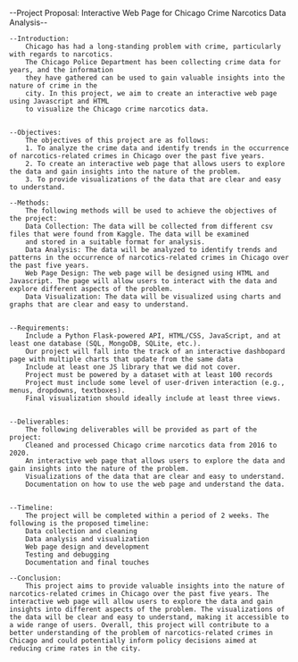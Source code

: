 --Project Proposal: Interactive Web Page for Chicago Crime Narcotics Data Analysis--


    --Introduction:
        Chicago has had a long-standing problem with crime, particularly with regards to narcotics.
        The Chicago Police Department has been collecting crime data for years, and the information
        they have gathered can be used to gain valuable insights into the nature of crime in the 
        city. In this project, we aim to create an interactive web page using Javascript and HTML 
        to visualize the Chicago crime narcotics data.

    
    --Objectives:
        The objectives of this project are as follows:
        1. To analyze the crime data and identify trends in the occurrence of narcotics-related crimes in Chicago over the past five years.
        2. To create an interactive web page that allows users to explore the data and gain insights into the nature of the problem.
        3. To provide visualizations of the data that are clear and easy to understand.
   
    --Methods:
        The following methods will be used to achieve the objectives of the project:
        Data Collection: The data will be collected from different csv files that were found from Kaggle. The data will be examined
        and stored in a suitable format for analysis.
        Data Analysis: The data will be analyzed to identify trends and patterns in the occurrence of narcotics-related crimes in Chicago over the past five years.
        Web Page Design: The web page will be designed using HTML and Javascript. The page will allow users to interact with the data and explore different aspects of the problem.
        Data Visualization: The data will be visualized using charts and graphs that are clear and easy to understand.
   
   
    --Requirements:
        Include a Python Flask-powered API, HTML/CSS, JavaScript, and at least one database (SQL, MongoDB, SQLite, etc.).
        Our project will fall into the track of an interactive dashbopard page with multiple charts that update from the same data
        Include at least one JS library that we did not cover.
        Project must be powered by a dataset with at least 100 records
        Project must include some level of user-driven interaction (e.g., menus, dropdowns, textboxes).
        Final visualization should ideally include at least three views.
        
        
    --Deliverables:
        The following deliverables will be provided as part of the project:
        Cleaned and processed Chicago crime narcotics data from 2016 to 2020.
        An interactive web page that allows users to explore the data and gain insights into the nature of the problem.
        Visualizations of the data that are clear and easy to understand.
        Documentation on how to use the web page and understand the data.
    
    
    --Timeline:
        The project will be completed within a period of 2 weeks. The following is the proposed timeline:
        Data collection and cleaning 
        Data analysis and visualization
        Web page design and development
        Testing and debugging 
        Documentation and final touches 
        
    --Conclusion:
        This project aims to provide valuable insights into the nature of narcotics-related crimes in Chicago over the past five years. The interactive web page will allow users to explore the data and gain insights into different aspects of the problem. The visualizations of the data will be clear and easy to understand, making it accessible to a wide range of users. Overall, this project will contribute to a better understanding of the problem of narcotics-related crimes in Chicago and could potentially inform policy decisions aimed at reducing crime rates in the city.









